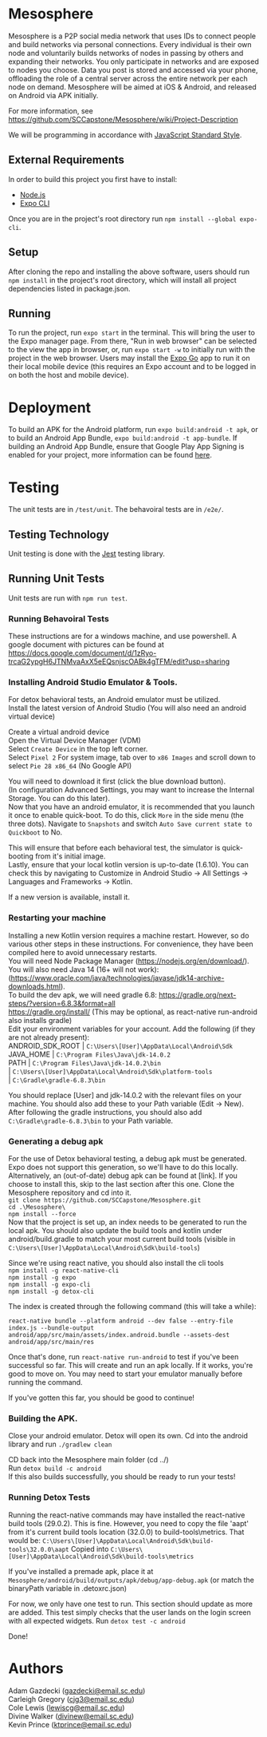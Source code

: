 # Mesosphere

Mesosphere is a P2P social media network that uses IDs to connect people and build networks via personal connections. Every individual is their own node and voluntarily builds networks of nodes in passing by others and expanding their networks. You only participate in networks and are exposed to nodes you choose. Data you post is stored and accessed via your phone, offloading the role of a central server across the entire network per each node on demand. Mesosphere will be aimed at iOS & Android, and released on Android via APK initially.

For more information, see https://github.com/SCCapstone/Mesosphere/wiki/Project-Description

We will be programming in accordance with [JavaScript Standard Style](https://standardjs.com/index.html).


## External Requirements

In order to build this project you first have to install:

* [Node.js](https://nodejs.org/en/)  
* [Expo CLI](https://docs.expo.dev/)  

Once you are in the project's root directory run `npm install --global expo-cli`.

## Setup

After cloning the repo and installing the above software, users should run `npm install` in the project's root directory, which will install all project dependencies listed in package.json.

## Running

To run the project, run `expo start` in the terminal.  This will bring the user to the Expo manager page.  From there, "Run in web browser" can be selected to the view the app in browser, or, run `expo start -w` to initially run with the project in the web browser. Users may install the [Expo Go](https://expo.dev/client) app to run it on their local mobile device (this requires an Expo account and to be logged in on both the host and mobile device).

# Deployment

To build an APK for the Android platform, run `expo build:android -t apk`, or to build an Android App Bundle, `expo build:android -t app-bundle`. 
If building an Android App Bundle, ensure that Google Play App Signing is enabled for your project, more information can be found [here](https://developer.android.com/guide/app-bundle).

# Testing

The unit tests are in `/test/unit`.
The behavoiral tests are in `/e2e/`.

## Testing Technology

Unit testing is done with the [Jest](https://jestjs.io) testing library.

## Running Unit Tests

Unit tests are run with `npm run test`.

### Running Behavoiral Tests

These instructions are for a windows machine, and use powershell.  A google document with pictures can be found at https://docs.google.com/document/d/1zRyo-trcaG2ypgH6JTNMvaAxX5eEQsnjscOABk4gTFM/edit?usp=sharing

### Installing Android Studio Emulator & Tools.
For detox behavioral tests, an Android emulator must be utilized.  
Install the latest version of Android Studio (You will also need an android virtual device)  
  
Create a virtual android device  
Open the Virtual Device Manager (VDM)  
Select `Create Device` in the top left corner.  
Select `Pixel 2` 
For system image, tab over to `x86 Images` and scroll down to select `Pie 28 x86_64` (No Google API)  
  
You will need to download it first (click the blue download button).  
(In configuration Advanced Settings, you may want to increase the Internal Storage.  You can do this later).  
Now that you have an android emulator, it is recommended that you launch it once to enable quick-boot.  To do this, click `More` in the side menu (the three dots).  Navigate to `Snapshots` and switch `Auto Save current state to Quickboot` to No.  
  
This will ensure that before each behavioral test, the simulator is quick-booting from it's initial image.  
Lastly, ensure that your local kotlin version is up-to-date (1.6.10).  You can check this by navigating to Customize in Android Studio -> All Settings -> Languages and Frameworks -> Kotlin.  

If a new version is available, install it.  

### Restarting your machine
Installing a new Kotlin version requires a machine restart.  However, so do various other steps in these instructions.  For convenience, they have been compiled here to avoid unnecessary restarts.  
You will need Node Package Manager (https://nodejs.org/en/download/).  
You will also need Java 14  (16+ will not work): (https://www.oracle.com/java/technologies/javase/jdk14-archive-downloads.html).  
To build the dev apk, we will need gradle 6.8: https://gradle.org/next-steps/?version=6.8.3&format=all  
https://gradle.org/install/ (This may be optional, as react-native run-android also installs gradle)  
Edit your environment variables for your account.  Add the following (if they are not already present):  
ANDROID_SDK_ROOT	| `C:\Users\[User]\AppData\Local\Android\Sdk`  
JAVA_HOME			| `C:\Program Files\Java\jdk-14.0.2`  
PATH				| `C:\Program Files\Java\jdk-14.0.2\bin`  
| `C:\Users\[User]\AppData\Local\Android\Sdk\platform-tools`  
| `C:\Gradle\gradle-6.8.3\bin`  
  
You should replace [User] and jdk-14.0.2 with the relevant files on your machine.  You should also add these to your Path variable (Edit -> New).  After following the gradle instructions, you should also add `C:\Gradle\gradle-6.8.3\bin` to your Path variable.  
  
### Generating a debug apk
For the use of Detox behavioral testing, a debug apk must be generated.  Expo does not support this generation, so we'll have to do this locally.  Alternatively, an (out-of-date) debug apk can be found at [link].  If you choose to install this, skip to the last section after this one. Clone the Mesosphere repository and cd into it.  
`git clone https://github.com/SCCapstone/Mesosphere.git`  
`cd .\Mesosphere\`  
`npm install --force`  
Now that the project is set up, an index needs to be generated to run the local apk.  You should also update the build tools and kotlin under android/build.gradle to match your most current build tools (visible in `C:\Users\[User]\AppData\Local\Android\Sdk\build-tools`)  
  
Since we're using react native, you should also install the cli tools  
`npm install -g react-native-cli`  
`npm install -g expo`  
`npm install -g expo-cli`  
`npm install -g detox-cli`  
  
The index is created through the following command (this will take a while):  
  
`react-native bundle --platform android --dev false --entry-file index.js --bundle-output android/app/src/main/assets/index.android.bundle --assets-dest android/app/src/main/res`  

Once that's done, run `react-native run-android` to test if you've been successful so far.  This will create and run an apk locally.  If it works, you're good to move on.  You may need to start your emulator manually before running the command.  
  
  
If you've gotten this far, you should be good to continue!  

### Building the APK.
Close your android emulator.  Detox will open its own.  Cd into the android library and run `./gradlew clean`  

CD back into the Mesosphere main folder (cd ../)  
Run `detox build -c android`  
If this also builds successfully, you should be ready to run your tests!  

### Running Detox Tests
Running the react-native commands may have installed the react-native build tools (29.0.2). This is fine.  However, you need to copy the file 'aapt' from it's current build tools location (32.0.0) to build-tools\metrics.  That would be:
`C:\Users\[User]\AppData\Local\Android\Sdk\build-tools\32.0.0\aapt`
Copied into
`C:\Users\[User]\AppData\Local\Android\Sdk\build-tools\metrics`

If you've installed a premade apk, place it at `Mesosphere/android/build/outputs/apk/debug/app-debug.apk` 
(or match the binaryPath variable in .detoxrc.json)

For now, we only have one test to run.  This section should update as more are added.  This test simply checks that the user lands on the login screen with all expected widgets.
Run `detox test -c android`

Done!


# Authors

Adam Gazdecki (gazdecki@email.sc.edu)  
Carleigh Gregory (cjg3@email.sc.edu)  
Cole Lewis (lewiscg@email.sc.edu)  
Divine Walker (divinew@email.sc.edu)  
Kevin Prince (ktprince@email.sc.edu)  


